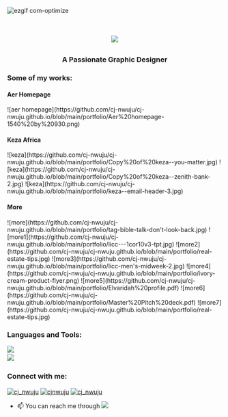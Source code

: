  ![ezgif com-optimize](https://github.com/cj-nwuju/cj-nwuju/assets/138463782/b28aeb8f-bbf3-4208-9adb-5c6f437396d1)

<h1 align="center">
  <img src="https://readme-typing-svg.herokuapp.com/?font=monospace&size=35&center=true&vCenter=true&width=500&height=70&duration=4000&lines=Hi+There!;+I'm+CJ+Nwuju!;"/>
</h1>

<h3 align="center">A Passionate Graphic Designer</h3>

<h3 align="left">Some of my works:</h3>
<h4 align="left">Aer Homepage</h4>
 ![aer homepage](https://github.com/cj-nwuju/cj-nwuju.github.io/blob/main/portfolio/Aer%20homepage-1540%20by%20930.png)
<h4 align="left">Keza Africa</h4>
 ![keza](https://github.com/cj-nwuju/cj-nwuju.github.io/blob/main/portfolio/Copy%20of%20keza--you-matter.jpg)
 ![keza](https://github.com/cj-nwuju/cj-nwuju.github.io/blob/main/portfolio/Copy%20of%20keza--zenith-bank-2.jpg)
 ![keza](https://github.com/cj-nwuju/cj-nwuju.github.io/blob/main/portfolio/keza--email-header-3.jpg)
<h4 align="left">More</h4>
 ![more](https://github.com/cj-nwuju/cj-nwuju.github.io/blob/main/portfolio/tag-bible-talk-don't-look-back.jpg)
 ![more1](https://github.com/cj-nwuju/cj-nwuju.github.io/blob/main/portfolio/licc---1cor10v3-tpt.jpg)
 ![more2](https://github.com/cj-nwuju/cj-nwuju.github.io/blob/main/portfolio/real-estate-tips.jpg)
 ![more3](https://github.com/cj-nwuju/cj-nwuju.github.io/blob/main/portfolio/licc-men's-midweek-2.jpg)
 ![more4](https://github.com/cj-nwuju/cj-nwuju.github.io/blob/main/portfolio/ivory-cream-product-flyer.png)
 ![more5](https://github.com/cj-nwuju/cj-nwuju.github.io/blob/main/portfolio/Elvaridah%20profile.pdf)
 ![more6](https://github.com/cj-nwuju/cj-nwuju.github.io/blob/main/portfolio/Master%20Pitch%20deck.pdf)
 ![more7](https://github.com/cj-nwuju/cj-nwuju.github.io/blob/main/portfolio/real-estate-tips.jpg)
<h3 align="left">Languages and Tools:</h3>
<div align="left">
  <a href="https://skillicons.dev">
    <img src="https://skillicons.dev/icons?i=nodejs,github,python,javascript,express,sqlite,git"/><br/>
    <img src="https://skillicons.dev/icons?i=mysql,flask,html,css,vscode,figma,xd,photoshop,illustrator"/>
  </a>
</div>


<h3>Connect with me:</h3>
<p>
<a href="https://twitter.com/cj_nwuju" target="blank"><img align="center" src="https://raw.githubusercontent.com/rahuldkjain/github-profile-readme-generator/master/src/images/icons/Social/twitter.svg" alt="cj_nwuju" height="30" width="40" /></a>
<a href="https://linkedin.com/in/cjnwuju" target="blank"><img align="center" src="https://raw.githubusercontent.com/rahuldkjain/github-profile-readme-generator/master/src/images/icons/Social/linked-in-alt.svg" alt="cjnwuju" height="30" width="40" /></a>
<a href="https://instagram.com/cj_nwuju" target="blank"><img align="center" src="https://raw.githubusercontent.com/rahuldkjain/github-profile-readme-generator/master/src/images/icons/Social/instagram.svg" alt="cj_nwuju" height="30" width="40" /></a>
</p>

- 📫 You can reach me through <a href="mailto:cjnwuju155@gmail.com" align="down"><img src="https://img.shields.io/badge/Gmail-112?style=for-the-badge&logo=gmail&logoColor=red" target="_blank"/></a>
